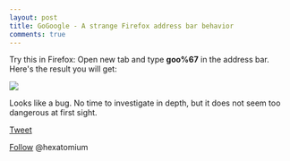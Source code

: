 ```yaml
---
layout: post
title: GoGoogle - A strange Firefox address bar behavior
comments: true
---
```


Try this in Firefox: Open new tab and type **goo%67** in the address bar. Here's the result you will get:

<IMG src=http://i.imgur.com/F9eJbbl>

Looks like a bug. No time to investigate in depth, but it does not seem too dangerous at first sight. 



<a href="http://twitter.com/share" class="twitter-share-button" 
data-url="http://hexatomium.github.io/2016/04/26/gogoogle/" data-text="GoGoogle - A strange Firefox address bar behavior"  data-count="horizontal">Tweet</a>
<script type="text/javascript" src="http://platform.twitter.com/widgets.js"></script>

<A href=https://twitter.com/hexatomium>Follow</A> @hexatomium
   
